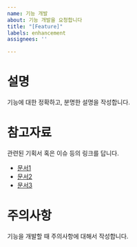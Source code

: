 ```yaml
---
name: 기능 개발
about: 기능 개발을 요청합니다
title: "[Feature]"
labels: enhancement
assignees: ''

---
```


# 설명
기능에 대한 정확하고, 분명한 설명을 작성합니다.

# 참고자료
관련된 기획서 혹은 이슈 등의 링크를 답니다.
- [문서1](링크)
- [문서2](링크)
- [문서3](링크)

# 주의사항
기능을 개발할 때 주의사항에 대해서 작성합니다.